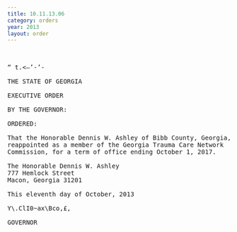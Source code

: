 ```yaml
---
title: 10.11.13.06
category: orders
year: 2013
layout: order
---
```


<pre>   

“ t.<—’-’-

THE STATE OF GEORGIA

EXECUTIVE ORDER

BY THE GOVERNOR:

ORDERED:

That the Honorable Dennis W. Ashley of Bibb County, Georgia, is
reappointed as a member of the Georgia Trauma Care Network
Commission, for a term of office ending October 1, 2017.

The Honorable Dennis W. Ashley
777 Hemlock Street
Macon, Georgia 31201

This eleventh day of October, 2013

Y\.ClI0~ax\Bco,£,

GOVERNOR

</pre>
